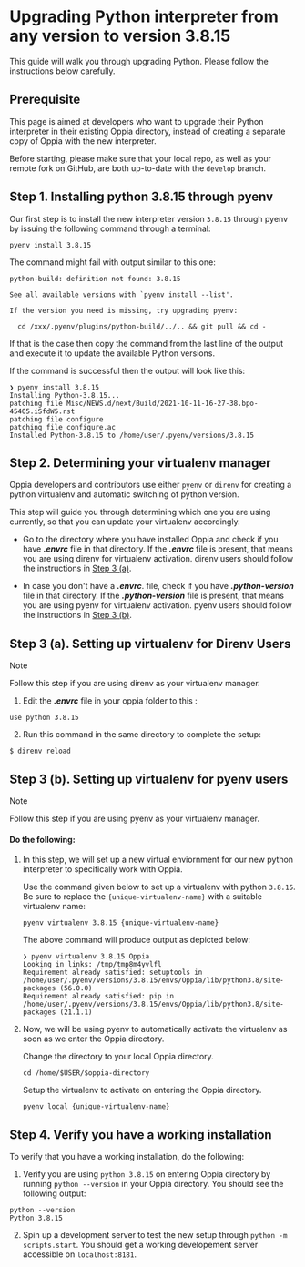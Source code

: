 # Upgrading Python interpreter from any version to version 3.8.15

This guide will walk you through upgrading Python. Please follow the instructions below carefully.

## Prerequisite

This page is aimed at developers who want to upgrade their Python interpreter in their existing Oppia directory, instead of creating a separate copy of Oppia with the new interpreter.

Before starting, please make sure that your local repo, as well as your remote fork on GitHub, are both up-to-date with the `develop` branch.

## Step 1. Installing python 3.8.15 through pyenv
Our first step is to install the new interpreter version `3.8.15` through pyenv by issuing the following command through a terminal:
```
pyenv install 3.8.15
```

The command might fail with output similar to this one:

```
python-build: definition not found: 3.8.15

See all available versions with `pyenv install --list'.

If the version you need is missing, try upgrading pyenv:

  cd /xxx/.pyenv/plugins/python-build/../.. && git pull && cd -
```

If that is the case then copy the command from the last line of the output and 
execute it to update the available Python versions.

If the command is successful then the output will look like this:
```
❯ pyenv install 3.8.15
Installing Python-3.8.15...
patching file Misc/NEWS.d/next/Build/2021-10-11-16-27-38.bpo-45405.iSfdW5.rst
patching file configure
patching file configure.ac
Installed Python-3.8.15 to /home/user/.pyenv/versions/3.8.15
```

## Step 2. Determining your virtualenv manager

Oppia developers and contributors use either `pyenv` or `direnv` for creating a python virtualenv and automatic switching of python version.

This step will guide you through determining which one you are using currently, so that you can update your virtualenv accordingly.
* Go to the directory where you have installed Oppia and check if you have ***.envrc*** file in that directory. If the ***.envrc*** file is present, that means you are using direnv for virtualenv activation. direnv users should follow the instructions in [Step 3 (a)](#step-3-(a).-setting-up-virtualenv-for-direnv-users).

* In case you don't have a ***.envrc***. file, check if you have ***.python-version*** file in that directory. If the ***.python-version*** file is present, that means you are using pyenv for virtualenv activation. pyenv users should follow the instructions in [Step 3 (b)](#step-3-(b).-setting-up-virtualenv-for-pyenv-users).

## Step 3 (a). Setting up virtualenv for Direnv Users
> [!NOTE]
> Follow this step if you are using direnv as your virtualenv manager.

1. Edit the ***.envrc*** file in your oppia folder to this :
```
use python 3.8.15
```

2. Run this command in the same directory to complete the setup:
```
$ direnv reload
```

## Step 3 (b). Setting up virtualenv for pyenv users
> [!NOTE]
> Follow this step if you are using pyenv as your virtualenv manager.

#### Do the following:

1. In this step, we will set up a new virtual enviornment for our new python interpreter to specifically work with Oppia.

    Use the command given below to set up a virtualenv with python `3.8.15`. Be sure to replace the `{unique-virtualenv-name}` with a suitable virtualenv name:

    ```
    pyenv virtualenv 3.8.15 {unique-virtualenv-name}
    ```
    The above command will produce output as depicted below:

    ```
    ❯ pyenv virtualenv 3.8.15 Oppia
    Looking in links: /tmp/tmp8m4yvlfl
    Requirement already satisfied: setuptools in /home/user/.pyenv/versions/3.8.15/envs/Oppia/lib/python3.8/site-packages (56.0.0)
    Requirement already satisfied: pip in /home/user/.pyenv/versions/3.8.15/envs/Oppia/lib/python3.8/site-packages (21.1.1)
    ```

2. Now, we will be using pyenv to automatically activate the virtualenv as soon as we enter the Oppia directory.
    
    Change the directory to your local Oppia directory.
    ```
    cd /home/$USER/$oppia-directory 
    ```

    Setup the virtualenv to activate on entering the Oppia directory.
    ```
    pyenv local {unique-virtualenv-name}
    ```

## Step 4. Verify you have a working installation
To verify that you have a working installation, do the following:

1. Verify you are using `python 3.8.15` on entering Oppia directory by running `python --version` in your Oppia directory. You should see the following output:
```
python --version
Python 3.8.15
```

2. Spin up a development server to test the new setup through `python -m scripts.start`. You should get a working developement server accessible on `localhost:8181`.
